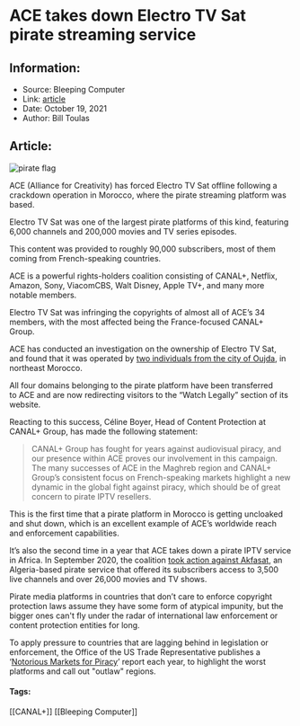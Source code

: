 # ACE takes down Electro TV Sat pirate streaming service
### 

## Information:
+ Source: Bleeping Computer
+ Link: [article](https://www.bleepingcomputer.com/news/technology/ace-takes-down-electro-tv-sat-pirate-streaming-service/)
+ Date: October 19, 2021
+ Author: Bill Toulas


## Article:
![pirate flag](https://www.bleepstatic.com/content/hl-images/2021/10/19/pirate_flag.jpg?rand=2005887621)


ACE (Alliance for Creativity) has forced Electro TV Sat offline following a crackdown operation in Morocco, where the pirate streaming platform was based.


Electro TV Sat was one of the largest pirate platforms of this kind, featuring 6,000 channels and 200,000 movies and TV series episodes. 


This content was provided to roughly 90,000 subscribers, most of them coming from French-speaking countries. 


ACE is a powerful rights-holders coalition consisting of CANAL+, Netflix, Amazon, Sony, ViacomCBS, Walt Disney, Apple TV+, and many more notable members. 


Electro TV Sat was infringing the copyrights of almost all of ACE’s 34 members, with the most affected being the France-focused CANAL+ Group. 


ACE has conducted an investigation on the ownership of Electro TV Sat, and found that it was operated by [two individuals from the city of Oujda](https://www.alliance4creativity.com/news/ace-forces-popular-iptv-service-electro-tv-sat-offline/), in northeast Morocco. 


All four domains belonging to the pirate platform have been transferred to ACE and are now redirecting visitors to the “Watch Legally” section of its website. 


Reacting to this success, Céline Boyer, Head of Content Protection at CANAL+ Group, has made the following statement: 



> 
> CANAL+ Group has fought for years against audiovisual piracy, and our presence within ACE proves our involvement in this campaign. The many successes of ACE in the Maghreb region and CANAL+ Group’s consistent focus on French-speaking markets highlight a new dynamic in the global fight against piracy, which should be of great concern to pirate IPTV resellers. 
> 
> 
> 


This is the first time that a pirate platform in Morocco is getting uncloaked and shut down, which is an excellent example of ACE’s worldwide reach and enforcement capabilities. 


It’s also the second time in a year that ACE takes down a pirate IPTV service in Africa. In September 2020, the coalition [took action against Akfasat](https://www.alliance4creativity.com/news/freeflix-hq-app-and-akfasat-iptv-subscription-service-to-cease-operations/), an Algeria-based pirate service that offered its subscribers access to 3,500 live channels and over 26,000 movies and TV shows. 


Pirate media platforms in countries that don’t care to enforce copyright protection laws assume they have some form of atypical impunity, but the bigger ones can't fly under the radar of international law enforcement or content protection entities for long.


To apply pressure to countries that are lagging behind in legislation or enforcement, the Office of the US Trade Representative publishes a ‘[Notorious Markets for Piracy](https://ustr.gov/about-us/policy-offices/press-office/press-releases/2021/january/ustr-releases-2020-review-notorious-markets-counterfeiting-and-piracy)’ report each year, to highlight the worst platforms and call out "outlaw" regions. 




#### Tags:
[[CANAL+]] [[Bleeping Computer]]

